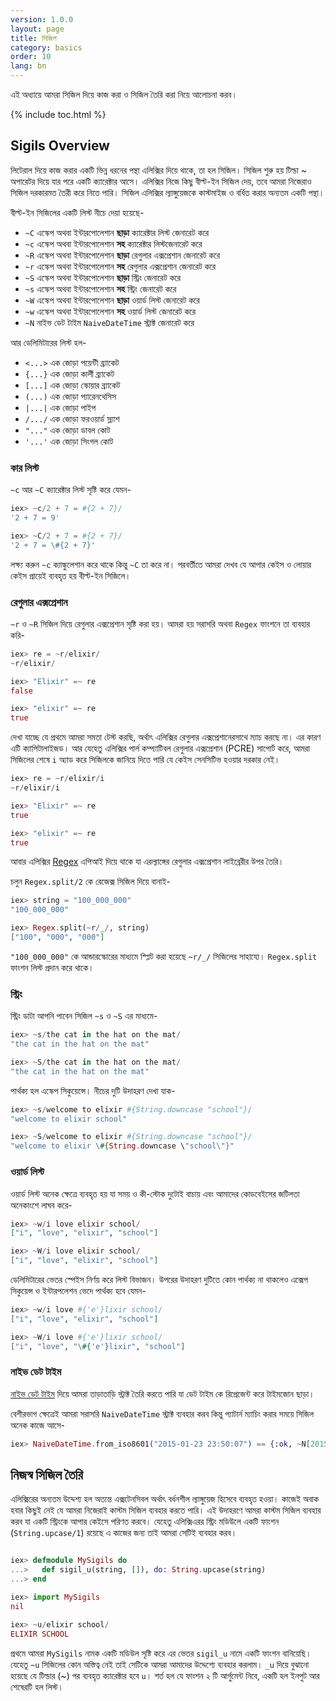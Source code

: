 ```yaml
---
version: 1.0.0
layout: page
title: সিজিল 
category: basics
order: 10
lang: bn
---
```


এই অধ্যায়ে আমরা সিজিল দিয়ে কাজ করা ও সিজিল তৈরি করা নিয়ে আলোচনা করব। 

{% include toc.html %}

## Sigils Overview

লিটেরাল দিয়ে কাজ করার একটি ভিন্ন ধরনের পন্থা এলিক্সির দিয়ে থাকে, তা হল সিজিল। সিজিল শুরু হয় টিল্ডা ~ অপারেটর দিয়ে যার পরে একটি ক্যারেক্টার আসে। এলিক্সির নিজে কিছু বীল্ট-ইন সিজিল দেয়, তবে আমরা নিজেরাও সিজিল দরকারমত তৈরী করে নিতে পারি। সিজিল এলিক্সির ল্যাঙ্গুয়েজকে কাস্টমাইজ ও বর্ধিত করার অন্যতম একটি পন্থা।

বীল্ট-ইন সিজিলের একটি লিস্ট নীচে দেয়া হয়েছে- 

  - `~C` এস্কেপ অথবা ইন্টারপোলেশান **ছাড়া** ক্যারেক্টার লিস্ট জেনারেট করে
  - `~c` এস্কেপ অথবা ইন্টারপোলেশান **সহ** ক্যারেক্টার লিস্টজেনারেট করে
  - `~R` এস্কেপ অথবা ইন্টারপোলেশান **ছাড়া** রেগুলার এক্সপ্রেশান জেনারেট করে
  - `~r` এস্কেপ অথবা ইন্টারপোলেশান **সহ** রেগুলার এক্সপ্রেশান জেনারেট করে
  - `~S` এস্কেপ অথবা ইন্টারপোলেশান **ছাড়া** স্ট্রিং জেনারেট করে
  - `~s` এস্কেপ অথবা ইন্টারপোলেশান **সহ** স্ট্রিং জেনারেট করে
  - `~W` এস্কেপ অথবা ইন্টারপোলেশান **ছাড়া** ওয়ার্ড লিস্ট জেনারেট করে
  - `~w` এস্কেপ অথবা ইন্টারপোলেশান **সহ** ওয়ার্ড লিস্ট জেনারেট করে
  - `~N` নাইভ ডেট টাইম `NaiveDateTime` স্ট্রাক্ট জেনারেট করে

আর ডেলিমিটারের লিস্ট হল- 

  - `<...>` এক জোড়া পয়েন্টী ব্র্যাকেট
  - `{...}` এক জোড়া কার্লী ব্র্যাকেট
  - `[...]` এক জোড়া স্কোয়ার ব্র্যাকেট
  - `(...)` এক জোড়া প্যারেনথেসিস
  - `|...|` এক জোড়া পাইপ
  - `/.../` এক জোড়া ফরওয়ার্ড স্ল্যাশ
  - `"..."` এক জোড়া ডাবল কোট
  - `'...'` এক জোড়া সিংগল কোট

### কার লিস্ট 

`~c` আর `~C` ক্যারেক্টার লিস্ট সৃষ্টি করে যেমন-

```elixir
iex> ~c/2 + 7 = #{2 + 7}/
'2 + 7 = 9'

iex> ~C/2 + 7 = #{2 + 7}/
'2 + 7 = \#{2 + 7}'
```

লক্ষ্য করুন `~c` ক্যাল্কুলেশান করে থাকে কিন্তু  `~C` তা করে না। পরবর্তীতে আমরা দেখব যে আপার কেইস ও লোয়ার কেইস প্রায়েই ব্যবহৃত হয় বীল্ট-ইন সিজিলে।

### রেগুলার এক্সপ্রেশান 

`~r` ও `~R` সিজিল দিয়ে রেগুলার এক্সপ্রেশান সৃষ্টি করা হয়।  আমরা হয় সরাসরি অথবা  `Regex` ফাংশনে তা ব্যবহার করি-

```elixir
iex> re = ~r/elixir/
~r/elixir/

iex> "Elixir" =~ re
false

iex> "elixir" =~ re
true
```

দেখা যাচ্ছে যে প্রথমে আমরা সমতা টেস্ট করছি, অর্থাৎ এলিক্সির রেগুলার এক্সপ্রেশানেরসাথে ম্যাচ করছে না। এর কারণ এটি ক্যাপিটালাইজড। আর যেহেতু এলিক্সির পার্ল কম্প্যাটিবল রেগুলার এক্সপ্রেশান (PCRE) সাপোর্ট করে, আমরা সিজিলের শেষে `i` অ্যাড করে সিজিলকে জানিয়ে দিতে পারি যে কেইস সেনসিটিভ হওয়ার দরকার নেই। 

```elixir
iex> re = ~r/elixir/i
~r/elixir/i

iex> "Elixir" =~ re
true

iex> "elixir" =~ re
true
```

আবার এলিক্সির [Regex](http://elixir-lang.org/docs/stable/elixir/Regex.html) এপিআই দিয়ে থাকে যা এরল্যাঙ্গের রেগুলার এক্সপ্রেশান লাইব্রেরীর উপর তৈরি। 

চলুন `Regex.split/2` কে রেজেক্স সিজিল দিয়ে বানাই- 

```elixir
iex> string = "100_000_000"
"100_000_000"

iex> Regex.split(~r/_/, string)
["100", "000", "000"]
```

`"100_000_000"` কে আন্ডারস্কোরের মাধ্যমে স্প্লিট করা হয়েছে  `~r/_/` সিজিলের সাহায্যে। `Regex.split` ফাংশন লিস্ট প্রদান করে থাকে।

### স্ট্রিং 

স্ট্রিং ডাটা আপনি পাবেন সিজিল `~s` ও `~S` এর মাধ্যমে- 

```elixir
iex> ~s/the cat in the hat on the mat/
"the cat in the hat on the mat"

iex> ~S/the cat in the hat on the mat/
"the cat in the hat on the mat"
```

পার্থক্য হল এস্কেপ সিকুয়েন্সে। নীচের দুটি উদাহরণ দেখা যাক- 

```elixir
iex> ~s/welcome to elixir #{String.downcase "school"}/
"welcome to elixir school"

iex> ~S/welcome to elixir #{String.downcase "school"}/
"welcome to elixir \#{String.downcase \"school\"}"
```

### ওয়ার্ড লিস্ট 

ওয়ার্ড লিস্ট অনেক ক্ষেত্রে ব্যবহৃত হয় যা সময় ও কী-স্টোক দুটোই বাচায় এবং আমাদের কোডবেইসের জটিলতা অনেকাংশে লাঘব করে- 

```elixir
iex> ~w/i love elixir school/
["i", "love", "elixir", "school"]

iex> ~W/i love elixir school/
["i", "love", "elixir", "school"]
```

ডেলিমিটারের ভেতর স্পেইস নির্ণয় করে লিস্ট বিভাজন। উপরের উদাহরণ দুটিতে কোন পার্থক্য না থাকলেও এক্সেপ সিকুয়েন্স ও ইন্টারপলেশন ভেদে পার্থক্য হবে যেমন- 

```elixir
iex> ~w/i love #{'e'}lixir school/
["i", "love", "elixir", "school"]

iex> ~W/i love #{'e'}lixir school/
["i", "love", "\#{'e'}lixir", "school"]
```

### নাইভ ডেট টাইম 

[নাইভ ডেট টাইম](http://elixir-lang.org/docs/stable/elixir/NaiveDateTime.html) দিয়ে আমরা তাড়াতাড়ি স্ট্রাক্ট তৈরি করতে পারি যা ডেট টাইম কে রিপ্রেজেন্ট করে টাইমজোন ছাড়া। 

বেশীরভাগ ক্ষেত্রেই আমরা সরাসরি `NaiveDateTime` স্ট্রাক্ট ব্যবহার করব কিন্তু প্যাটার্ন ম্যাচিং করার সময়ে সিজিল অনেক কাজে আসে- 

```elixir
iex> NaiveDateTime.from_iso8601("2015-01-23 23:50:07") == {:ok, ~N[2015-01-23 23:50:07]}
```

## নিজস্ব সিজিল তৈরি

এলিক্সিরের অন্যতম উদ্দেশ্য হল অত্যন্ত এক্সটেনসিবল অর্থাৎ বর্ধনশীল ল্যাঙ্গুয়েজ হিসেবে ব্যবহৃত হওয়া। কাজেই অবাক হবার কিছুই নেই যে আমরা নিজেরাই কাস্টম সিজিল ব্যবহার করতে পারি। এই উদাহরণে আমরা কাস্টম সিজিল ব্যবহার করব যা একটি স্ট্রিংকে আপার কেইসে পরিণত করবে। যেহেতু এলিক্সিএরর স্ট্রিং মডিউলে একটি ফাংশন (`String.upcase/1`) রয়েছে এ কাজের জন্য তাই আমরা সেটিই ব্যবহার করব। 

```elixir

iex> defmodule MySigils do
...>   def sigil_u(string, []), do: String.upcase(string)
...> end

iex> import MySigils
nil

iex> ~u/elixir school/
ELIXIR SCHOOL
```

প্রথমে আমরা `MySigils` নামক একটি মডিউল সৃষ্টি করে এর ভেতর `sigil_u` নামে একটি ফাংশন বানিয়েছি। যেহেতু `~u` সিজিলের কোন অস্তিত্ব নেই তাই সেটিকে আমরা আমাদের উদ্দেশ্যে ব্যবহার করলাম। `_u` দিয়ে বুঝানো হয়েছে যে টিল্ডার (~) পর ব্যবহৃত ক্যারেক্টার হবে `u`। শর্ত হল যে ফাংশন ২ টি আর্গুমেন্ট নিবে, একটি হল ইনপুট আর শেষেরটি হল লিস্ট। 

